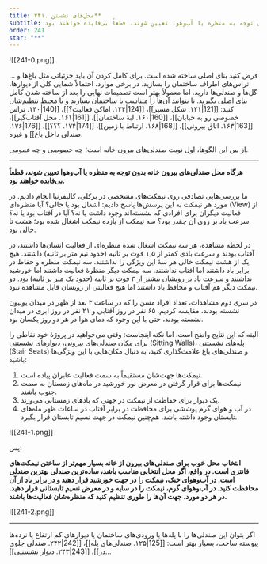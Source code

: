 ```yaml
---
title: ۲۴۱. محل‌های نشستن**
subtitle: هرگاه محل صندلی‌های بیرون خانه بدون توجه به منظره یا آب‌و‌هوا تعیین شوند، قطعاً بی‌فایده خواهند بود.
order: 241
star: "**"
---
```

![[241-0.png]]

… فرض کنید بنای اصلی ساخته شده است. برای کامل کردن آن باید جزئیاتی مثل باغ‌ها و تراس‌های اطراف ساختمان را بسازید. در برخی موارد، احتمالاً شمایی کلی از دیوارها، گل‌ها و صندلی‌ها دارید. اما معمولاً بهتر است تصمیمات نهایی را بعد از ساخته شدن کامل بنای اصلی بگیرید. تا بتوانید آن‌ها را متناسب با ساختمان بسازید و با محیط تنظیم‌شان کنید: [[121|۱۲۱. شکل مسیر]]، [[124|۱۲۴. اماکن فعالیت؟]]، [[140|۱۴۰. تراس خصوصی رو به خیابان]]، [[160|۱۶۰. لبهٔ ساختمان]]، [[161|۱۶۱. محل آفتاب‌گیر]]، [[163|۱۶۳. اتاق بیرونی]]، [[168|۱۶۸. ارتباط با زمین]]، [[174|۱۷۴. ؟؟؟]]، [[176|۱۷۶. صندلی داخل باغ]] و غیره.

از بین این الگوها، اول نوبت صندلی‌های بیرون خانه است؛ چه خصوصی و چه عمومی.

---

**هرگاه محل صندلی‌های بیرون خانه بدون توجه به منظره یا آب‌و‌هوا تعیین شوند، قطعاً بی‌فایده خواهند بود.**

ما بررسی‌هایی تصادفی روی نیمکت‌های مشخصی در برکلی، کالیفرنیا انجام دادیم. در مورد هر نیمکت به این پرسش‌ها پاسخ دادیم: اشغال بود یا خالی؟ آیا منظره‌ای (View) از فعالیت دیگران برای افرادی که نشسته‌اند وجود داشت یا نه؟ آیا در آفتاب بود یا نه؟ سرعت باد بر روی آن چقدر بود؟ سه نیمکت از یازده نیمکت اشغال شده بود؛ هشت تا خالی بود.

در لحظه مشاهده، هر سه نیمکت اشغال شده منظره‌ای از فعالیت انسان‌ها داشتند، در آفتاب بودند و سرعت بادی کمتر از ۱٫۵ فوت بر ثانیه (حدود نیم متر بر ثانیه) داشتند. هیچ یک از هشت نیمکت خالی هر سهٔ این ویژگی را نداشتند. سه نیمکت منظره و حفاظ در برابر باد داشتند اما آفتاب نداشتند. سه نیمکت دیگر منظرهٔ فعالیت داشتند اما خورشید نداشتند و سرعت باد بر رویشان بیشتر از ۳ فوت بر ثانیه (حدود یک متر بر ثانیه) بود. دو نیمکت دیگر هم آفتاب و محافظ باد داشتند اما هیچ فعالیتی از رویشان قابل مشاهده نبود.

در سری دوم مشاهدات، تعداد افراد مسن را که در ساعت ۳ بعد از ظهر در میدان یونیون نشسته بودند، مقایسه کردیم. ۶۵ نفر در روز آفتابی و ۲۱ نفر در روز ابری در میدان نشسته بودند، حتی با این وجود که دمای هوا در هر دو روز یکسان بود.

البته که این نتایج واضح است. اما نکته اینجاست: وقتی می‌خواهید در پروژهٔ خود نقاطی را برای مکان صندلی‌های بیرونی، دیوارهای نشستنی (Sitting Walls)، پله‌های نشستنی (Stair Seats) و صندلی‌های باغ علامت‌گذاری کنید، به دنبال مکان‌هایی با این ویژگی‌ها باشید:
1. نیمکت‌ها جهت‌شان مستقیماً به سمت فعالیت عابران پیاده است.
2.  نیمکت‌ها برای قرار گرفتن در معرض نور خورشید در ماه‌های زمستان به سمت جنوب باشند.
3. یک دیوار برای حفاظت از نیمکت در جهتی که بادهای زمستانی می‌وزند.
4. در آب و هوای گرم پوششی برای محافظت در برابر آفتاب در ساعات ظهر ماه‌های تابستان وجود داشته باشد. هم‌چنین نیمکت در جهت نسیم تابستان قرار بگیرد.

![[241-1.png]]

پس:

**انتخاب محل خوب برای صندلی‌های بیرون از خانه بسیار مهم‌تر از ساختن نیمکت‌های فانتزی است. در واقع، اگر محل انتخابی مناسب باشد، ساده‌ترین صندلی بهترین صندلی است.
در آب‌وهوای خنک، نیمکت را در جهت خورشید قرار دهید و در برابر باد از آن محافظت کنید. در آب‌وهوای گرم، نیمکت را در سایه و در معرض نسیم تابستانی قرار دهید. در هر دو مورد، جهت آن‌ها را طوری تنظیم کنید که منظره‌شان فعالیت‌ها باشند.**

![[241-2.png]]

---

اگر بتوان این صندلی‌ها را با پله‌ها یا ورودی‌های ساختمان یا دیوارهای کم ارتفاع یا نرده‌ها پیوسته ساخت، بسیار بهتر است: [[125|۱۲۵. صندلی‌های پله]]، [[242|۲۴۲. صندلی جلوی در]]، [[243|۲۴۳. دیوار نشستنی]]…

